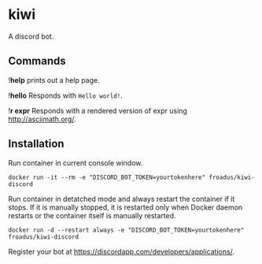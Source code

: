 # kiwi

A discord bot.

## Commands

!**help** prints out a help page.

!**hello** Responds with `Hello world!`.

!**r expr** Responds with a rendered version of expr using http://asciimath.org/.

## Installation

Run container in current console window.
```
docker run -it --rm -e "DISCORD_BOT_TOKEN=yourtokenhere" froadus/kiwi-discord
```

Run container in detatched mode and always restart the container if it stops. If it is manually stopped, it is restarted only when Docker daemon restarts or the container itself is manually restarted.
```
docker run -d --restart always -e "DISCORD_BOT_TOKEN=yourtokenhere" froadus/kiwi-discord
```

Register your bot at https://discordapp.com/developers/applications/.
